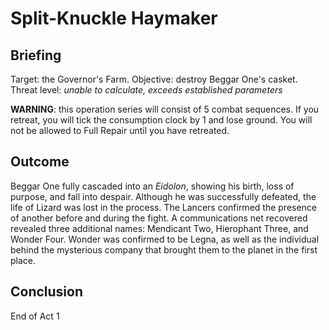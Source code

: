 # Split-Knuckle Haymaker
## Briefing

Target: the Governor's Farm. Objective: destroy Beggar One's casket. Threat level: *unable to calculate, exceeds established parameters*

**WARNING**: this operation series will consist of 5 combat sequences. If you retreat, you will tick the consumption clock by 1 and lose ground. You will not be allowed to Full Repair until you have retreated.

## Outcome
Beggar One fully cascaded into an *Eidolon*, showing his birth, loss of purpose, and fall into despair. Although he was successfully defeated, the life of Lizard was lost in the process. The Lancers confirmed the presence of another before and during the fight. A communications net recovered revealed three additional names: Mendicant Two, Hierophant Three, and Wonder Four. Wonder was confirmed to be Legna, as well as the individual behind the mysterious company that brought them to the planet in the first place.

## Conclusion
End of Act 1